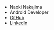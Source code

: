 - Naoki Nakajima
- Android Developer
- [GitHub](https://github.com/pps5)
- [LinkedIn](https://www.linkedin.com/in/naoki-nakajima-2115b2130/)
